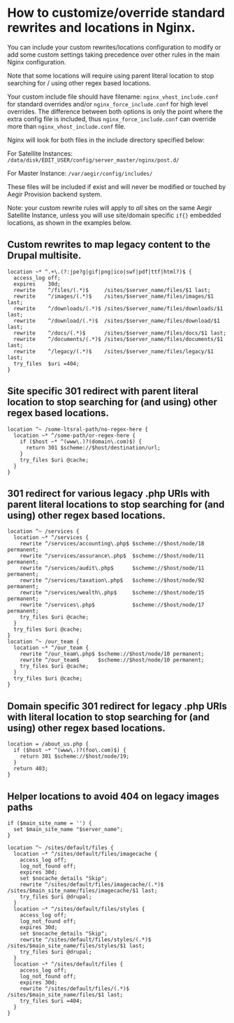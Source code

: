 
# How to customize/override standard rewrites and locations in Nginx.

You can include your custom rewrites/locations configuration to modify or add some custom settings taking precedence over other rules in the main Nginx configuration.

Note that some locations will require using parent literal location to stop searching for / using other regex based locations.

Your custom include file should have filename: `nginx_vhost_include.conf` for standard overrides and/or `nginx_force_include.conf` for high level overrides. The difference between both options is only the point where the extra config file is included, thus `nginx_force_include.conf` can override more than `nginx_vhost_include.conf` file.

Nginx will look for both files in the include directory specified below:

For Satellite Instances: `/data/disk/EDIT_USER/config/server_master/nginx/post.d/`

For Master Instance: `/var/aegir/config/includes/`

These files will be included if exist and will never be modified or touched by Aegir Provision backend system.

Note: your custom rewrite rules will apply to *all* sites on the same Aegir Satellite Instance, unless you will use site/domain specific `if{}` embedded locations, as shown in the examples below.

## Custom rewrites to map legacy content to the Drupal multisite.

```nginx
location ~* ^.+\.(?:jpe?g|gif|png|ico|swf|pdf|ttf|html?)$ {
  access_log off;
  expires    30d;
  rewrite    ^/files/(.*)$     /sites/$server_name/files/$1 last;
  rewrite    ^/images/(.*)$    /sites/$server_name/files/images/$1 last;
  rewrite    ^/downloads/(.*)$ /sites/$server_name/files/downloads/$1 last;
  rewrite    ^/download/(.*)$  /sites/$server_name/files/download/$1 last;
  rewrite    ^/docs/(.*)$      /sites/$server_name/files/docs/$1 last;
  rewrite    ^/documents/(.*)$ /sites/$server_name/files/documents/$1 last;
  rewrite    ^/legacy/(.*)$    /sites/$server_name/files/legacy/$1 last;
  try_files  $uri =404;
}
```

## Site specific 301 redirect with parent literal location to stop searching for (and using) other regex based locations.

```nginx
location ^~ /some-ltsral-path/no-regex-here {
  location ~* ^/some-path/or-regex-here {
    if ($host ~* ^(www\.)?(domain\.com)$) {
      return 301 $scheme://$host/destination/url;
    }
    try_files $uri @cache;
  }
}
```

## 301 redirect for various legacy .php URIs with parent literal locations to stop searching for (and using) other regex based locations.

```nginx
location ^~ /services {
  location ~* ^/services {
    rewrite ^/services/accounting\.php$ $scheme://$host/node/18 permanent;
    rewrite ^/services/assurance\.php$  $scheme://$host/node/11 permanent;
    rewrite ^/services/audit\.php$      $scheme://$host/node/11 permanent;
    rewrite ^/services/taxation\.php$   $scheme://$host/node/92 permanent;
    rewrite ^/services/wealth\.php$     $scheme://$host/node/15 permanent;
    rewrite ^/services\.php$            $scheme://$host/node/17 permanent;
    try_files $uri @cache;
  }
  try_files $uri @cache;
}
location ^~ /our_team {
  location ~* ^/our_team {
    rewrite ^/our_team\.php$ $scheme://$host/node/10 permanent;
    rewrite ^/our_team$      $scheme://$host/node/10 permanent;
    try_files $uri @cache;
  }
  try_files $uri @cache;
}
```

## Domain specific 301 redirect for legacy .php URIs with literal location to stop searching for (and using) other regex based locations.

```nginx
location = /about_us.php {
  if ($host ~* ^(www\.)?(foo\.com)$) {
    return 301 $scheme://$host/node/19;
  }
  return 403;
}
```

## Helper locations to avoid 404 on legacy images paths

```nginx
if ($main_site_name = '') {
  set $main_site_name "$server_name";
}

location ^~ /sites/default/files {
  location ~* ^/sites/default/files/imagecache {
    access_log off;
    log_not_found off;
    expires 30d;
    set $nocache_details "Skip";
    rewrite ^/sites/default/files/imagecache/(.*)$ /sites/$main_site_name/files/imagecache/$1 last;
    try_files $uri @drupal;
  }
  location ~* ^/sites/default/files/styles {
    access_log off;
    log_not_found off;
    expires 30d;
    set $nocache_details "Skip";
    rewrite ^/sites/default/files/styles/(.*)$ /sites/$main_site_name/files/styles/$1 last;
    try_files $uri @drupal;
  }
  location ~* ^/sites/default/files {
    access_log off;
    log_not_found off;
    expires 30d;
    rewrite ^/sites/default/files/(.*)$ /sites/$main_site_name/files/$1 last;
    try_files $uri =404;
  }
}
```

